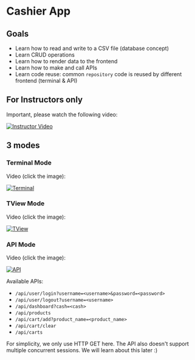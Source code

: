 # Cashier App

## Goals
- Learn how to read and write to a CSV file (database concept)
- Learn CRUD operations
- Learn how to render data to the frontend
- Learn how to make and call APIs
- Learn code reuse: common `repository` code is reused by different frontend (terminal & API)



<!-- beginanswer -->

## For Instructors only

Important, please watch the following video:

[![Instructor Video](https://img.youtube.com/vi/ZIrUdOetQ3g/maxresdefault.jpg)](https://youtu.be/ZIrUdOetQ3g)

<!-- endanswer nop -->
## 3 modes

### Terminal Mode

Video (click the image):

[![Terminal](https://img.youtube.com/vi/iZOPT3axoi4/maxresdefault.jpg)](https://youtu.be/iZOPT3axoi4)

### TView Mode

Video (click the image):

[![TView](https://img.youtube.com/vi/e1yX1O8pKYs/maxresdefault.jpg)](https://youtu.be/e1yX1O8pKYs)


### API Mode

Video (click the image):

[![API](https://img.youtube.com/vi/lI-RO36El08/maxresdefault.jpg)](https://youtu.be/lI-RO36El08)

Available APIs:
- `/api/user/login?username=<username>&password=<password>`
- `/api/user/logout?username=<username>`
- `/api/dashboard?cash=<cash>`
- `/api/products`
- `/api/cart/add?product_name=<product_name>`
- `/api/cart/clear`
- `/api/carts`

For simplicity, we only use HTTP GET here.
The API also doesn't support multiple concurrent sessions. We will learn about this later :)
